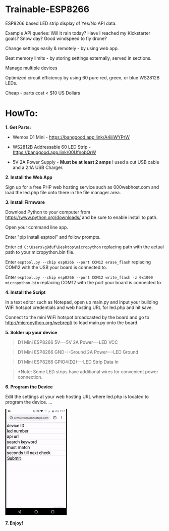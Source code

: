 # Trainable-ESP8266

ESP8266 based LED strip display of Yes/No API data.

Example API queries:
Will it rain today? Have I reached my Kickstarter goals? Snow day? Good windspeed to fly drone? 

Change settings easily & remotely - by using web app.

Beat memory limits - by storing settings externally, served in sections.

Manage multiple devices

Optimized circuit efficiency by using 60 pure red, green, or blue WS2812B LEDs.

Cheap - parts cost < $10 US Dollars

# HowTo:
**1. Get Parts:**
* Wemos D1 Mini - https://banggood.app.link/A4iiiWYPrW

* WS2812B Addressable 60 LED Strip - https://banggood.app.link/00UfnobQrW

* 5V 2A Power Supply - **Must be at least 2 amps** I used a cut USB cable and a 2.1A USB Charger.  

**2. Install the Web App**


Sign up for a free PHP web hosting service such as 000webhost.com and load the led.php file onto there in the file manager area. 

**3. Install Firmware**


Download Python to your computer from https://www.python.org/downloads/ and be sure to enable install to path.

Open your command line app.

Enter "pip install esptool" and follow prompts.

Enter ```cd C:\Users\g9duf\Desktop\micropython``` replacing path with the actual path to your micropython.bin file.

Enter ```esptool.py --chip esp8266 --port COM12 erase_flash``` replacing COM12 with the USB  your board is connected to.

Enter ```esptool.py --chip esp8266 --port COM12 write_flash -z 0x1000 micropython.bin``` replacing COM12 with the port your board is connected to.

**4. Install the Script**


In a text editor such as Notepad, open up main.py and input your building WiFi hotspot credentials and web hosting URL for led.php and hit save.

Connect to the mini WiFi hotspot broadcasted by the board and go to http://micropython.org/webrepl/ to load main.py onto the board.

**5. Solder up your device** 
>D1 Mini ESP8266 5V---5V 2A Power---LED VCC

>D1 Mini ESP8266 GND---Ground 2A Power---LED Ground

>D1 Mini ESP8266 GPIO4(D2)---LED Strip Data In

>*Note: Some LED strips have additional wires for convenient power connection.

**6. Program the Device**


Edit the settings at your web hosting URL where led.php is located to program the device.
...

![](appdemo.gif)


**7. Enjoy!**
